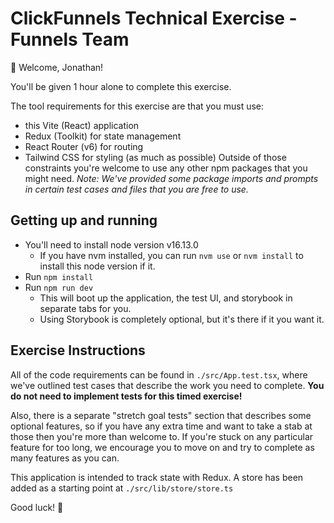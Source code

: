 # ClickFunnels Technical Exercise - Funnels Team

👋 Welcome, Jonathan!

You'll be given 1 hour alone to complete this exercise.

The tool requirements for this exercise are that you must use:

- this Vite (React) application
- Redux (Toolkit) for state management
- React Router (v6) for routing
- Tailwind CSS for styling (as much as possible)
  Outside of those constraints you're welcome to use any other npm packages that you might need. _Note: We've provided some package imports and prompts in certain test cases and files that you are free to use._

## Getting up and running

- You'll need to install node version v16.13.0
  - If you have nvm installed, you can run `nvm use` or `nvm install` to install this node version if it.
- Run `npm install`
- Run `npm run dev`
  - This will boot up the application, the test UI, and storybook in separate tabs for you.
  - Using Storybook is completely optional, but it's there if it you want it.

## Exercise Instructions

All of the code requirements can be found in `./src/App.test.tsx`, where we've outlined test cases that describe the work you need to complete. **You do not need to implement tests for this timed exercise!**

Also, there is a separate "stretch goal tests" section that describes some optional features, so if you have any extra time and want to take a stab at those then you're more than welcome to. If you're stuck on any particular feature for too long, we encourage you to move on and try to complete as many features as you can.

This application is intended to track state with Redux. A store has been added as a starting point at `./src/lib/store/store.ts`

Good luck! 🚀
